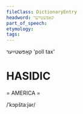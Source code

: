 ```yaml
---
fileClass: DictionaryEntry
headword: קאָפּשטײַער
part_of_speech: 
etymology: 
tags: 
---
```

קאָפּשטײַער
'poll tax'

HASIDIC
=======
= AMERICA = 

/ˈkɔpštaːjər/